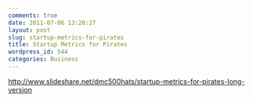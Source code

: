 ```yaml
---
comments: true
date: 2011-07-06 13:28:27
layout: post
slug: startup-metrics-for-pirates
title: Startup Metrics for Pirates
wordpress_id: 544
categories: Business
---
```


http://www.slideshare.net/dmc500hats/startup-metrics-for-pirates-long-version
